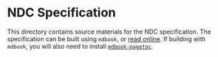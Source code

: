 # NDC Specification

This directory contains source materials for the NDC specification. The specification can be built using `mdbook`, or [read online](http://hasura.github.io/ndc-spec). If building with `mdbook`, you will also need to install [`mdbook-pagetoc`](https://crates.io/crates/mdbook-pagetoc).
